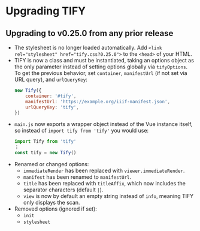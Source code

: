 # Upgrading TIFY

## Upgrading to v0.25.0 from any prior release

- The stylesheet is no longer loaded automatically. Add `<link rel="stylesheet" href="tify.css?0.25.0">` to the `<head>` of your HTML.
- TIFY is now a class and must be instantiated, taking an options object as the only parameter instead of setting options globally via `tifyOptions`. To get the previous behavior, set `container`, `manifestUrl` (if not set via URL query), and `urlQueryKey`:
	``` js
	new Tify({
		container: '#tify',
		manifestUrl: 'https://example.org/iiif-manifest.json',
		urlQueryKey: 'tify',
	})
	```
- `main.js` now exports a wrapper object instead of the Vue instance itself, so instead of `import tify from 'tify'` you would use:
	``` js
	import Tify from 'tify'
	⋮
	const tify = new Tify()
	```
- Renamed or changed options:
	- `immediateRender` has been replaced with `viewer.immediateRender`.
	- `manifest` has been renamed to `manifestUrl`.
	- `title` has been replaced with `titleAffix`, which now includes the separator characters (default ` | `).
	- `view` is now by default an empty string instead of `info`, meaning TIFY only displays the scan.
- Removed options (ignored if set):
	- `init`
	- `stylesheet`
